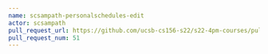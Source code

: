 ```yaml
---
name: scsampath-personalschedules-edit
actor: scsampath
pull_request_url: https://github.com/ucsb-cs156-s22/s22-4pm-courses/pull/51
pull_request_num: 51
---
```

